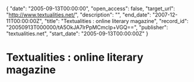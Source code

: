 {
  "date": "2005-09-13T00:00:00", 
  "open_access": false, 
  "target_url": "http://www.textualities.net/", 
  "description": "", 
  "end_date": "2007-12-11T00:00:00Z", 
  "title": "Textualities : online literary magazine", 
  "record_id": "20050913T000000/tA5OkJA7lrPpMCmclp+VGQ==", 
  "publisher": "textualities.net", 
  "start_date": "2005-09-13T00:00:00Z"
}

# Textualities : online literary magazine

